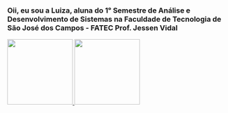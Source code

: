 ### Oii, eu sou a Luiza, aluna do 1ᵒ Semestre de Análise e Desenvolvimento de Sistemas na Faculdade de Tecnologia de São José dos Campos - FATEC Prof. Jessen Vidal

<div>
  <a href="https://github.com/lluizaferreira">
  <img height="150em" src="https://github-readme-stats.vercel.app/api?username=lluizaferreira&show_icons=true&theme=highcontrast&include_all_commits=true&count_private=true"/>
   
    
    
    
    
    
    
    
  <img height="150em" src="https://github-readme-stats.vercel.app/api/top-langs/?username=lluizaferreira&layout=compact&langs_count=7&theme=highcontrast"/>
</div>
